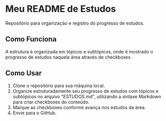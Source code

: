 # Meu README de Estudos
Repositório para organização e registro do progresso de estudos.

## Como Funciona
A estrutura é organizada em tópicos e subtópicos, onde é mostrado o progresso de estudos naquela área através de checkboxes.

## Como Usar
1. Clone o repositório para sua máquina local.
2. Organize estruturadamente seu progresso de estudos com tópicos e subtópicos no arquivo "ESTUDOS.md", utilizando a sintaxe Markdown para criar checkboxes do conteúdo.
3. Marque as checkboxes conforme avança nos estudos da área.
4. Envie para o GitHub.
